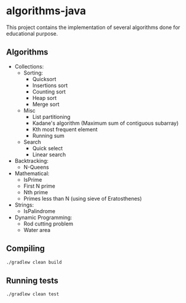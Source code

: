 # algorithms-java

This project contains the implementation of several algorithms done for educational purpose.

## Algorithms

* Collections:
    * Sorting:
        * Quicksort
        * Insertions sort
        * Counting sort
        * Heap sort
        * Merge sort
    * Misc
        * List partitioning
        * Kadane's algorithm (Maximum sum of contiguous subarray)
        * Kth most frequent element
        * Running sum
    * Search
        * Quick select
        * Linear search
* Backtracking:
    * N-Queens
* Mathematical:
    * IsPrime
    * First N prime
    * Nth prime
    * Primes less than N (using sieve of Eratosthenes)
* Strings:
    * IsPalindrome
* Dynamic Programming:
    * Rod cutting problem
    * Water area

## Compiling

```bash
./gradlew clean build
```

## Running tests
```bash
./gradlew clean test
```
